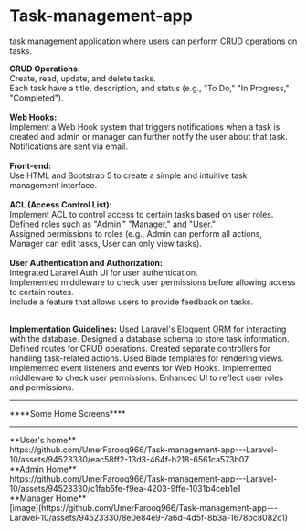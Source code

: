 # Task-management-app
task management application where users can perform CRUD operations on tasks.

**CRUD Operations:**<br>
Create, read, update, and delete tasks.<br>
Each task have a title, description, and status (e.g., "To Do," "In Progress," "Completed").<br><br>
**Web Hooks:**<br>
Implement a Web Hook system that triggers notifications when a task is created and admin or manager can further notify the user about that task.<br>
Notifications are sent via email.<br><br>
**Front-end:**<br>
Use HTML and Bootstrap 5 to create a simple and intuitive task management interface.<br>
<br>
**ACL (Access Control List):**<br>
Implement ACL to control access to certain tasks based on user roles.<br>
Defined roles such as "Admin," "Manager," and "User."<br>
Assigned permissions to roles (e.g., Admin can perform all actions, Manager can edit tasks, User can only view
tasks).<br><br>
**User Authentication and Authorization:**<br>
Integrated Laravel Auth UI for user authentication.<br>
Implemented middleware to check user permissions before allowing access to certain routes.<br>
Include a feature that allows users to provide feedback on tasks.<br><br>

**Implementation Guidelines:**
Used Laravel's Eloquent ORM for interacting with the database.
Designed a database schema to store task information.
Defined routes for CRUD operations.
Created separate controllers for handling task-related actions.
Used Blade templates for rendering views.
Implemented event listeners and events for Web Hooks.
Implemented middleware to check user permissions.
Enhanced UI to reflect user roles and permissions.
<br>
<hr>
****Some Home Screens****<br><hr>
**User's home** <br>
https://github.com/UmerFarooq966/Task-management-app---Laravel-10/assets/94523330/eac58ff2-13d3-464f-b218-6561ca573b07
 <br>
**Admin Home**<br>
https://github.com/UmerFarooq966/Task-management-app---Laravel-10/assets/94523330/c1fab5fe-f9ea-4203-9ffe-1031b4ceb1e1
 <br>
**Manager Home**<br>
[image](https://github.com/UmerFarooq966/Task-management-app---Laravel-10/assets/94523330/8e0e84e9-7a6d-4d5f-8b3a-1678bc8082c1)




